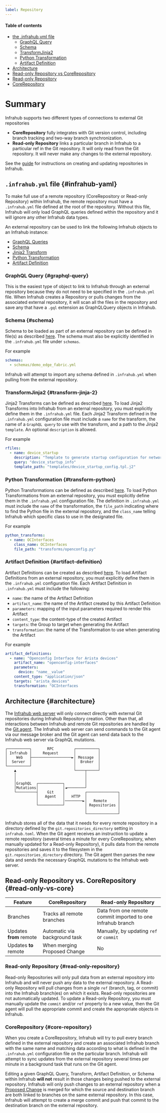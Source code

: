 ```yaml
---
label: Repository
---
```


#### Table of contents
- [the .infrahub.yml file](#infrahub-yaml)
    - [GraphQL Query](#graphql-query)
    - [Schema](#schema)
    - [TransformJinja2](#transform-jinja-2)
    - [Python Transformation](#transform-python)
    - [Artifact Definition](#artifact-definition)
- [Architecture](#architecture)
- [Read-only Repository vs CoreRepository](#read-only-vs-core)
- [Read-only Repository](#read-only-repository)
- [CoreRepository](#core-repository)
# Summary

Infrahub supports two different types of connections to external Git repositories
 - **CoreRepository** fully integrates with Git version control, including branch tracking and two-way branch synchronization.
 - **Read-only Repository** links a particular branch in Infrahub to a particular ref in the Git repository. It will only read from the Git repository. It will never make any changes to the external repository.

See the [guide](/guides/repository) for instructions on creating and updating repositories in Infrahub.

## `.infrahub.yml` file {#infrahub-yaml}

To make full use of a remote repository (CoreRepository or Read-only Repository) within Infrahub, the remote repository must have a `.infrahub.yml` file defined at the root of the repository. Without this file, Infrahub will only load GraphQL queries defined within the repository and it will ignore any other Infrahub data types.

An external repository can be used to link the following Infrahub objects to an Infrahub instance:

- [GraphQL Queries](/topics/graphql)
- [Schema](/topics/schema)
- [Jinja2 Transform](/topics/transformation#rendered-file-jinja2-plugin)
- [Python Transformation](/topics/transformation#transformpython-python-plugin)
- [Artifact Definition](/topics/artifact)

### GraphQL Query {#graphql-query}
This is the easiest type of object to link to Infrahub through an external repository because they do not need to be specified in the `.infrahub.yml` file. When Infrahub creates a Repository or pulls changes from the associated external repository, it will scan all the files in the repository and save any that have a `.gql` extension as GraphQLQuery objects in Infrahub.

### Schema {#schema}
Schema to be loaded as part of an external repository can be defined in file(s) as described [here](/topics/schema). The schema must also be explicitly identified in the `.infrahub.yml` file under `schemas`.

For example
```YAML
schemas:
  - schemas/demo_edge_fabric.yml
```
Infrahub will attempt to import any schema defined in `.infrahub.yml` when pulling from the external repository.

### TransformJinja2 {#transform-jinja-2}
Jinja2 Transforms can be defined as described [here](/topics/transformation#rendered-file-jinja2-plugin). To load Jinja2 Transforms into Infrahub from an external repository, you must explicitly define them in the `.infrahub.yml` file. Each Jinja2 Transform defined in the `.infrahub.yml` configuration file must include a `name` for the transform, the name of a `GraphQL query` to use with the transform, and a path to the Jinja2 `template`. An optional `description` is allowed.

For example
```YAML
rfiles:
  - name: device_startup
    description: "Template to generate startup configuration for network devices"
    query: "device_startup_info"
    template_path: "templates/device_startup_config.tpl.j2"
```

### Python Transformation {#transform-python}
Python Transformations can be defined as described [here](/topics/transformation#transformpython-python-plugin). To load Python Transformations from an external repository, you must explicitly define them in the `.infrahub.yml` configuration file. The definition in `.infrahub.yml` must include the `name` of the transformation, the `file_path` indicating where to find the Python file in the external repository, and the `class_name` telling Infrahub which specific class to use in the designated file.

For example
```YAML
python_transforms:
  - name: OCInterfaces
    class_name: OCInterfaces
    file_path: "transforms/openconfig.py"
```

### Artifact Definition {#artifact-definition}
Artifact Definitions can be created as described [here](/topics/artifact). To load Artifact Definitions from an external repository, you must explicitly define them in the `.infrahub.yml` configuration file. Each Artifact Definition in `.infrahub.yml` must include the following:
- `name`: the name of the Artifact Definition
- `artifact_name`: the name of the Artifact created by this Artifact Definition
- `parameters`: mapping of the input parameters required to render this Artifact
- `content_type`: the content-type of the created Artifact
- `targets`: the Group to target when generating the Artifact
- `transformation`: the name of the Transformation to use when generating the Artifact

For example
```YAML
artifact_definitions:
  - name: "Openconfig Interface for Arista devices"
    artifact_name: "openconfig-interfaces"
    parameters:
      device: "name__value"
    content_type: "application/json"
    targets: "arista_devices"
    transformation: "OCInterfaces
```

## Architecture {#architecture}
The [Infrahub web server](/reference/api-server) will only connect directly with external Git repositories during Infrahub Repository creation. Other than that, all interactions between Infrahub and remote Git repositories are handled by the [Git agent](/reference/git-agent). The Infrahub web server can send commands to the Git agent via our message broker and the Git agent can send data back to the Infrahub web server via GraphQL mutations.

```
┌──────────┐       RPC         ┌──────────┐
│ Infrahub │     Request       │          │
│    Web   ├──────────────────►│ Message  │
│  Server  │                   │  Broker  │
└──────────┘                   │          │
    ▲                          └────┬─────┘
    │                               │
    │                               │
    │GraphQL  ┌───────────┐         │
    │Mutations│           │◄────────┘   
    └─────────┤    Git    │         ┌──────────────┐
              │   Agent   │   HTTP  │              │
              │           │────────►│   Remote     │
              └───────────┘         │ Repositories │
                                    │              │
                                    └──────────────┘
```

Infrahub stores all of the data that it needs for every remote repository in a directory defined by the `git.repositories_directory` setting in `infrahub.toml`. When the Git agent receives an instruction to update a remote repository (several times a minute for every CoreRepository, when manually updated for a Read-only Repository), it pulls data from the remote repositories and saves it to the filesystem in the `git.repositories_directory` directory. The Git agent then parses the new data and sends the necessary GraphQL mutations to the Infrahub web server.


## Read-only Repository vs. CoreRepository {#read-only-vs-core}
Feature                 | CoreRepository                | Read-only Repository
------------------------|-------------------------------|---------------------
Branches                | Tracks all remote branches    | Data from one remote commit imported to one Infrahub branch
Updates **from** remote | Automatic via background task | Manually, by updating `ref` or `commit`
Updates **to** remote   | When merging Proposed Change  | No

### Read-only Repository {#read-only-repository}
Read-only Repositories will only pull data from an external repository into Infrahub and will never push any data to the external repository. A Read-only Repository will pull changes from a single `ref` (branch, tag, or commit) into the Infrahub branch(es) on which it exists. Read-only repositories are not automatically updated. To update a Read-only Repository, you must manually update the `commit` and/or `ref` property to a new value, then the Git agent will pull the appropriate commit and create the appropriate objects in Infrahub.

### CoreRepository {#core-repository}
When you create a CoreRepository, Infrahub will try to pull every branch defined in the external repository and create an associated Infrahub branch with the same name and matching data according to what is defined in the `.infrahub.yml` configuration file on the particular branch. Infrahub will attempt to sync updates from the external repository several times per minute in a background task that runs on the Git agent.

Editing a given GraphQL Query, Transform, Artifact Definition, or Schema within Infrahub **will not** result in those changes being pushed to the external repository. Infrahub will only push changes to an external repository when a [Proposed Change](/topics/proposed-change) is merged for which the source and destination branch are both linked to branches on the same external repository. In this case, Infrahub will attempt to create a merge commit and push that commit to the destination branch on the external repository.
